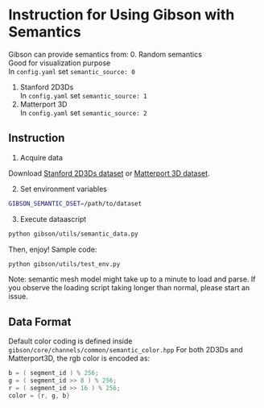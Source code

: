 Instruction for Using Gibson with Semantics
==========================

Gibson can provide semantics from:
0. Random semantics<br />
Good for visualization purpose<br />
In `config.yaml` set `semantic_source: 0`
1. Stanford 2D3Ds<br />
In `config.yaml` set `semantic_source: 1`
2. Matterport 3D<br />
In `config.yaml` set `semantic_source: 2`

## Instruction
1. Acquire data

Download [Stanford 2D3Ds dataset](https://github.com/alexsax/2D-3D-Semantics) or [Matterport 3D dataset](https://github.com/niessner/Matterport). 

2. Set environment variables
```bash
GIBSON_SEMANTIC_DSET=/path/to/dataset
```
3. Execute dataascript
```bash
python gibson/utils/semantic_data.py
```

Then, enjoy! Sample code:
```bash
python gibson/utils/test_env.py
```
Note: semantic mesh model might take up to a minute to load and parse. If you observe the loading
script taking longer than normal, please start an issue.

## Data Format
Default color coding is defined inside `gibson/core/channels/common/semantic_color.hpp`
For both 2D3Ds and Matterport3D, the rgb color is encoded as:
``` cpp
b = ( segment_id ) % 256;
g = ( segment_id >> 8 ) % 256;
r = ( segment_id >> 16 ) % 256;
color = {r, g, b}
```